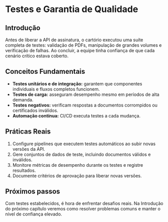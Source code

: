 # Testes e Garantia de Qualidade

## Introdução

Antes de liberar a API de assinatura, o cartório executou uma suíte completa de testes: validação de PDFs, manipulação de grandes volumes e verificação de falhas. Ao concluir, a equipe tinha confiança de que cada cenário crítico estava coberto.

## Conceitos Fundamentais

- **Testes unitários e de integração:** garantem que componentes individuais e fluxos completos funcionem.
- **Testes de carga:** asseguram desempenho mesmo em períodos de alta demanda.
- **Testes negativos:** verificam respostas a documentos corrompidos ou certificados inválidos.
- **Automação contínua:** CI/CD executa testes a cada mudança.

## Práticas Reais

1. Configure pipelines que executem testes automáticos ao subir novas versões da API.
2. Gere conjuntos de dados de teste, incluindo documentos válidos e inválidos.
3. Monitore métricas de desempenho durante os testes e registre resultados.
4. Documente critérios de aprovação para liberar novas versões.

## Próximos passos

Com testes estabelecidos, é hora de enfrentar desafios reais. Na Introdução do próximo capítulo veremos como resolver problemas comuns e manter o nível de confiança elevado.
